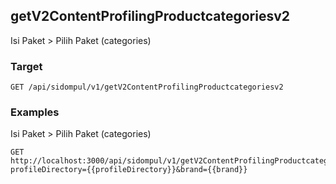 ## getV2ContentProfilingProductcategoriesv2
Isi Paket &gt; Pilih Paket (categories)

### Target
```
GET /api/sidompul/v1/getV2ContentProfilingProductcategoriesv2
```




### Examples
Isi Paket &gt; Pilih Paket (categories)
```
GET http://localhost:3000/api/sidompul/v1/getV2ContentProfilingProductcategoriesv2?profileDirectory={{profileDirectory}}&brand={{brand}}
```

